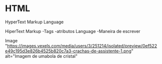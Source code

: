 # HTML
HyperText Markup Language

HiperText
Markup
  -Tags
  -atributos
Language
  -Maneira de escrever

Image
"https://images.vexels.com/media/users/3/251214/isolated/preview/0ef522e49c195d3e826b4525b820c7a3-crachas-de-assistente-1.png" alt="Imagem de umabola de cristal"